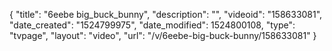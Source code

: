 {
    "title": "6eebe big_buck_bunny",
    "description": "",
    "videoid": "158633081",
    "date_created": "1524799975",
    "date_modified": 1524800108,
    "type": "tvpage",
    "layout": "video",
    "url": "\/v\/6eebe-big-buck-bunny\/158633081"
}